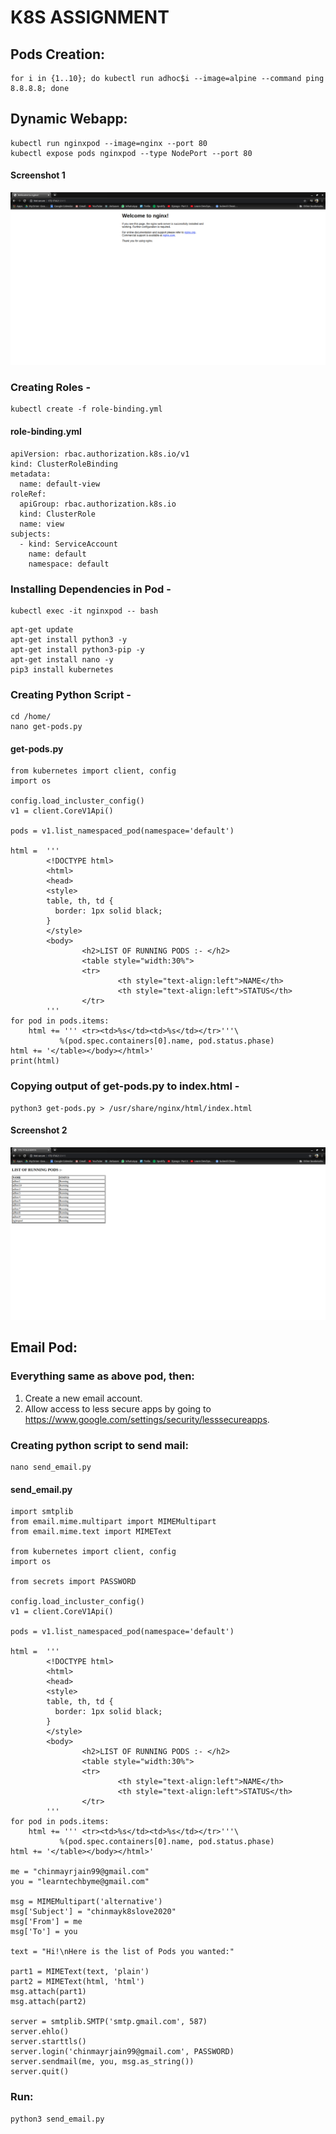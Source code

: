 # K8S ASSIGNMENT
## Pods Creation:
```
for i in {1..10}; do kubectl run adhoc$i --image=alpine --command ping 8.8.8.8; done
```
## Dynamic Webapp:
```
kubectl run nginxpod --image=nginx --port 80
kubectl expose pods nginxpod --type NodePort --port 80
```
#### Screenshot 1
![Nginx Server Running](https://raw.githubusercontent.com/CRJain/k8slove2020/master/Screenshot_1.png)
### Creating Roles -
```
kubectl create -f role-binding.yml
```
#### role-binding.yml
```
apiVersion: rbac.authorization.k8s.io/v1
kind: ClusterRoleBinding
metadata:
  name: default-view
roleRef:
  apiGroup: rbac.authorization.k8s.io
  kind: ClusterRole
  name: view
subjects:
  - kind: ServiceAccount
    name: default
    namespace: default
```
### Installing Dependencies in Pod -
```
kubectl exec -it nginxpod -- bash
```
```
apt-get update
apt-get install python3 -y
apt-get install python3-pip -y
apt-get install nano -y
pip3 install kubernetes
```
### Creating Python Script -
```
cd /home/
nano get-pods.py
```
#### get-pods.py
```
from kubernetes import client, config
import os

config.load_incluster_config()
v1 = client.CoreV1Api()

pods = v1.list_namespaced_pod(namespace='default')

html =  '''
        <!DOCTYPE html>
        <html>
        <head>
        <style>
        table, th, td {
          border: 1px solid black;
        }
        </style>
        <body>
                <h2>LIST OF RUNNING PODS :- </h2>
                <table style="width:30%">
                <tr>
                        <th style="text-align:left">NAME</th>
                        <th style="text-align:left">STATUS</th> 
                </tr>
        '''
for pod in pods.items:
    html += ''' <tr><td>%s</td><td>%s</td></tr>'''\
           %(pod.spec.containers[0].name, pod.status.phase)
html += '</table></body></html>'
print(html)
```
### Copying output of get-pods.py to index.html -
```
python3 get-pods.py > /usr/share/nginx/html/index.html
```
#### Screenshot 2
![List of Running Pods](https://raw.githubusercontent.com/CRJain/k8slove2020/master/Screenshot_2.png)
## Email Pod:
### Everything same as above pod, then:
1. Create a new email account.
2. Allow access to less secure apps by going to https://www.google.com/settings/security/lesssecureapps.
### Creating python script to send mail:
```
nano send_email.py
```
#### send_email.py
```
import smtplib
from email.mime.multipart import MIMEMultipart
from email.mime.text import MIMEText

from kubernetes import client, config
import os

from secrets import PASSWORD

config.load_incluster_config()
v1 = client.CoreV1Api()

pods = v1.list_namespaced_pod(namespace='default')

html =  '''
        <!DOCTYPE html>
        <html>
        <head>
        <style>
        table, th, td {
          border: 1px solid black;
        }
        </style>
        <body>
                <h2>LIST OF RUNNING PODS :- </h2>
                <table style="width:30%">
                <tr>
                        <th style="text-align:left">NAME</th>
                        <th style="text-align:left">STATUS</th> 
                </tr>
        '''
for pod in pods.items:
    html += ''' <tr><td>%s</td><td>%s</td></tr>'''\
           %(pod.spec.containers[0].name, pod.status.phase)
html += '</table></body></html>'

me = "chinmayrjain99@gmail.com"
you = "learntechbyme@gmail.com"

msg = MIMEMultipart('alternative')
msg['Subject'] = "chinmayk8slove2020"
msg['From'] = me
msg['To'] = you

text = "Hi!\nHere is the list of Pods you wanted:"

part1 = MIMEText(text, 'plain')
part2 = MIMEText(html, 'html')
msg.attach(part1)
msg.attach(part2)

server = smtplib.SMTP('smtp.gmail.com', 587)
server.ehlo()
server.starttls()
server.login('chinmayrjain99@gmail.com', PASSWORD)
server.sendmail(me, you, msg.as_string())
server.quit()
```
### Run:
```
python3 send_email.py
```
